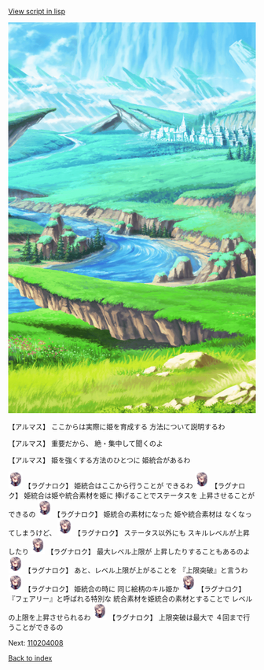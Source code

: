 [View script in lisp](../scripts/110204007.txt)

![plain.png](../images/backgrounds/plain.png)

【アルマス】
ここからは実際に姫を育成する
方法について説明するわ

【アルマス】
重要だから、
絶・集中して聞くのよ

【アルマス】
姫を強くする方法のひとつに
姫統合があるわ

<img src="../images/units/103611.png" alt="103611.png" height="34"/>
【ラグナロク】
姫統合はここから行うことが
できるわ

<img src="../images/units/103611.png" alt="103611.png" height="34"/>
【ラグナロク】
姫統合は姫や統合素材を姫に
捧げることでステータスを
上昇させることができるの

<img src="../images/units/103611.png" alt="103611.png" height="34"/>
【ラグナロク】
姫統合の素材になった
姫や統合素材は
なくなってしまうけど、

<img src="../images/units/103611.png" alt="103611.png" height="34"/>
【ラグナロク】
ステータス以外にも
スキルレベルが上昇したり

<img src="../images/units/103611.png" alt="103611.png" height="34"/>
【ラグナロク】
最大レベル上限が
上昇したりすることもあるのよ

<img src="../images/units/103611.png" alt="103611.png" height="34"/>
【ラグナロク】
あと、レベル上限が上がることを
『上限突破』と言うわ

<img src="../images/units/103611.png" alt="103611.png" height="34"/>
【ラグナロク】
姫統合の時に
同じ絵柄のキル姫か

<img src="../images/units/103611.png" alt="103611.png" height="34"/>
【ラグナロク】
『フェアリー』と呼ばれる特別な
統合素材を姫統合の素材とすることで
レベルの上限を上昇させられるわ

<img src="../images/units/103611.png" alt="103611.png" height="34"/>
【ラグナロク】
上限突破は最大で
４回まで行うことができるの

Next: [110204008](110204008.md)

[Back to index](index.md)

